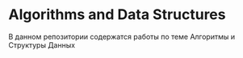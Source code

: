# Algorithms and Data Structures
В данном репозитории содержатся работы по теме Алгоритмы и Структуры Данных

